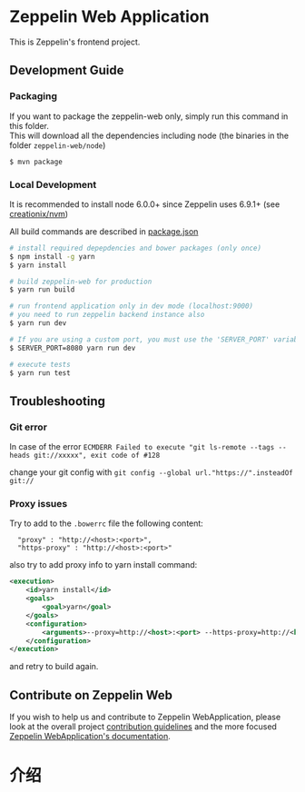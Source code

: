# Zeppelin Web Application

This is Zeppelin's frontend project.

## Development Guide

### Packaging

If you want to package the zeppelin-web only, simply run this command in this folder.<br>
This will download all the dependencies including node (the binaries in the folder `zeppelin-web/node`)

```
$ mvn package
```

### Local Development

It is recommended to install node 6.0.0+ since Zeppelin uses 6.9.1+ (see [creationix/nvm](https://github.com/creationix/nvm))

All build commands are described in [package.json](./package.json)

```sh
# install required depepdencies and bower packages (only once)
$ npm install -g yarn
$ yarn install

# build zeppelin-web for production
$ yarn run build

# run frontend application only in dev mode (localhost:9000)
# you need to run zeppelin backend instance also
$ yarn run dev

# If you are using a custom port, you must use the 'SERVER_PORT' variable to run the web application development mode
$ SERVER_PORT=8080 yarn run dev

# execute tests
$ yarn run test
```

## Troubleshooting

### Git error

In case of the error `ECMDERR Failed to execute "git ls-remote --tags --heads git://xxxxx", exit code of #128`

change your git config with `git config --global url."https://".insteadOf git://`

### Proxy issues

Try to add to the `.bowerrc` file the following content:

```
  "proxy" : "http://<host>:<port>",
  "https-proxy" : "http://<host>:<port>"
```

also try to add proxy info to yarn install command:

```xml
<execution>
    <id>yarn install</id>
    <goals>
        <goal>yarn</goal>
    </goals>
    <configuration>
        <arguments>--proxy=http://<host>:<port> --https-proxy=http://<host>:<port></arguments>
    </configuration>
</execution>
```

and retry to build again.

## Contribute on Zeppelin Web

If you wish to help us and contribute to Zeppelin WebApplication, please look at the overall project [contribution guidelines](https://zeppelin.apache.org/contribution/contributions.html) and the more focused [Zeppelin WebApplication's documentation](https://zeppelin.apache.org/contribution/webapplication.html).

# 介绍
